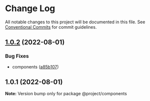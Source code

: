 # Change Log

All notable changes to this project will be documented in this file.
See [Conventional Commits](https://conventionalcommits.org) for commit guidelines.

## [1.0.2](https://gitee.com/sparkparis123/lerna-cli/compare/@project/components@1.0.1...@project/components@1.0.2) (2022-08-01)


### Bug Fixes

* components ([a85b107](https://gitee.com/sparkparis123/lerna-cli/commits/a85b107a98680cc49f1cbb84fc9d2a5120f5e771))





## 1.0.1 (2022-08-01)

**Note:** Version bump only for package @project/components
